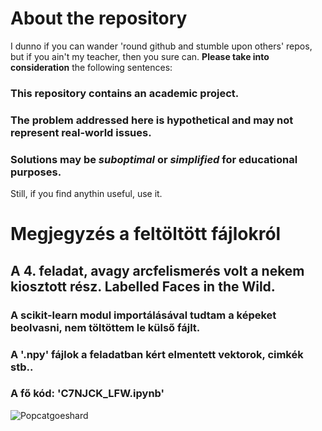 # About the repository
I dunno if you can wander 'round github and stumble upon others' repos, but if you ain't my teacher, then you sure can. **Please take into consideration** the following sentences:
### This repository contains an academic project.
### The problem addressed here is hypothetical and may not represent real-world issues.
### Solutions may be *suboptimal* or *simplified* for educational purposes.
Still, if you find anythin useful, use it.



# Megjegyzés a feltöltött fájlokról
## A 4. feladat, avagy arcfelismerés volt a nekem kiosztott rész. Labelled Faces in the Wild.
### A scikit-learn modul importálásával tudtam a képeket beolvasni, nem töltöttem le külső fájlt.
### A **'.npy'** fájlok a feladatban kért elmentett vektorok, cimkék stb..
### A fő kód: **'C7NJCK_LFW.ipynb'**
![Popcatgoeshard](https://64.media.tumblr.com/0216dd40e7a80ffe1f152f55314268cf/ddbe4728c2e3b226-24/s640x960/271df514e9e1b65c9d048337ae918adfd37d01f3.gif)
